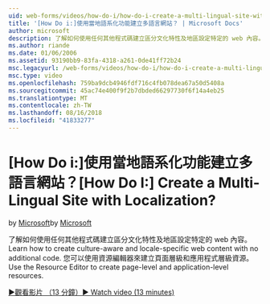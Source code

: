 ```yaml
---
uid: web-forms/videos/how-do-i/how-do-i-create-a-multi-lingual-site-with-localization
title: '[How Do i:]使用當地語系化功能建立多語言網站？ | Microsoft Docs'
author: microsoft
description: 了解如何使用任何其他程式碼建立區分文化特性及地區設定特定的 web 內容。 您可以使用資源編輯器來建立頁面層級和應用程式層級...
ms.author: riande
ms.date: 01/06/2006
ms.assetid: 93190bb9-83fa-4318-a261-0de41ff72b24
msc.legacyurl: /web-forms/videos/how-do-i/how-do-i-create-a-multi-lingual-site-with-localization
msc.type: video
ms.openlocfilehash: 759ba9dcb4946fdf716c4fb078dea67a50d5408a
ms.sourcegitcommit: 45ac74e400f9f2b7dbded66297730f6f14a4eb25
ms.translationtype: MT
ms.contentlocale: zh-TW
ms.lasthandoff: 08/16/2018
ms.locfileid: "41833277"
---
```

<a name="how-do-i-create-a-multi-lingual-site-with-localization"></a><span data-ttu-id="7cda6-105">[How Do i:]使用當地語系化功能建立多語言網站？</span><span class="sxs-lookup"><span data-stu-id="7cda6-105">[How Do I:] Create a Multi-Lingual Site with Localization?</span></span>
====================
<span data-ttu-id="7cda6-106">by [Microsoft](https://github.com/microsoft)</span><span class="sxs-lookup"><span data-stu-id="7cda6-106">by [Microsoft](https://github.com/microsoft)</span></span>

<span data-ttu-id="7cda6-107">了解如何使用任何其他程式碼建立區分文化特性及地區設定特定的 web 內容。</span><span class="sxs-lookup"><span data-stu-id="7cda6-107">Learn how to create culture-aware and locale-specific web content with no additional code.</span></span> <span data-ttu-id="7cda6-108">您可以使用資源編輯器來建立頁面層級和應用程式層級資源。</span><span class="sxs-lookup"><span data-stu-id="7cda6-108">Use the Resource Editor to create page-level and application-level resources.</span></span>

[<span data-ttu-id="7cda6-109">&#9654;觀看影片 （13 分鐘）</span><span class="sxs-lookup"><span data-stu-id="7cda6-109">&#9654; Watch video (13 minutes)</span></span>](https://channel9.msdn.com/Blogs/ASP-NET-Site-Videos/how-do-i-create-a-multi-lingual-site-with-localization)
